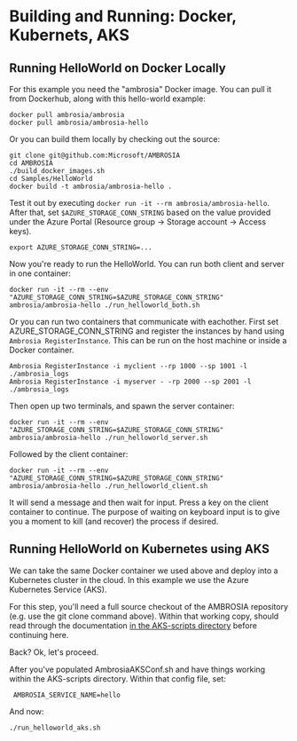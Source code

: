 
Building and Running: Docker, Kubernets, AKS
============================================


Running HelloWorld on Docker Locally
------------------------------------

For this example you need the "ambrosia" Docker image.  You can pull
it from Dockerhub, along with this hello-world example:

	docker pull ambrosia/ambrosia
    docker pull ambrosia/ambrosia-hello

Or you can build them locally by checking out the source:

    git clone git@github.com:Microsoft/AMBROSIA
    cd AMBROSIA
    ./build_docker_images.sh
    cd Samples/HelloWorld
    docker build -t ambrosia/ambrosia-hello . 

Test it out by executing `docker run -it --rm ambrosia/ambrosia-hello`.
After that, set `$AZURE_STORAGE_CONN_STRING` based on the value
provided under the Azure Portal (Resource group -> Storage account ->
Access keys).

    export AZURE_STORAGE_CONN_STRING=...

Now you're ready to run the HelloWorld.  You can run both client and
server in one container:

    docker run -it --rm --env "AZURE_STORAGE_CONN_STRING=$AZURE_STORAGE_CONN_STRING" ambrosia/ambrosia-hello ./run_helloworld_both.sh

Or you can run two containers that communicate with eachother.  First
set AZURE_STORAGE_CONN_STRING and register the instances by hand using
`Ambrosia RegisterInstance`.  This can be run on the host machine or
inside a Docker container.

    Ambrosia RegisterInstance -i myclient --rp 1000 --sp 1001 -l ./ambrosia_logs
    Ambrosia RegisterInstance -i myserver - -rp 2000 --sp 2001 -l ./ambrosia_logs

Then open up two terminals, and spawn the server container:

    docker run -it --rm --env "AZURE_STORAGE_CONN_STRING=$AZURE_STORAGE_CONN_STRING" ambrosia/ambrosia-hello ./run_helloworld_server.sh

Followed by the client container:

    docker run -it --rm --env "AZURE_STORAGE_CONN_STRING=$AZURE_STORAGE_CONN_STRING" ambrosia/ambrosia-hello ./run_helloworld_client.sh

It will send a message and then wait for input.  Press a key on the
client container to continue.  The purpose of waiting on keyboard
input is to give you a moment to kill (and recover) the process if
desired.


Running HelloWorld on Kubernetes using AKS
------------------------------------------

We can take the same Docker container we used above and deploy into a
Kubernetes cluster in the cloud.  In this example we use the
Azure Kubernetes Service (AKS).  

For this step, you'll need a full source checkout of the AMBROSIA
repository (e.g. use the git clone command above).  Within that
working copy, should read through the documentation [in the
AKS-scripts directory](../../AKS-scripts) before continuing here.

Back? Ok, let's proceed.

After you've populated AmbrosiaAKSConf.sh and have things working
within the AKS-scripts directory.  Within that config file, set:

     AMBROSIA_SERVICE_NAME=hello

And now:

    ./run_helloworld_aks.sh

